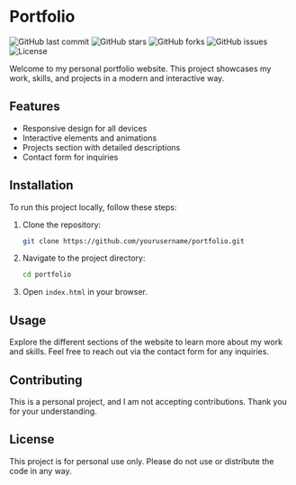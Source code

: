 # Portfolio

![GitHub last commit](https://img.shields.io/github/last-commit/YohannHommet/portfolio)
![GitHub stars](https://img.shields.io/github/stars/YohannHommet/portfolio)
![GitHub forks](https://img.shields.io/github/forks/YohannHommet/portfolio)
![GitHub issues](https://img.shields.io/github/issues/YohannHommet/portfolio)
![License](https://img.shields.io/badge/license-Personal%20Use%20Only-lightgrey)

Welcome to my personal portfolio website. This project showcases my work, skills, and projects in a modern and interactive way.

## Features

- Responsive design for all devices
- Interactive elements and animations
- Projects section with detailed descriptions
- Contact form for inquiries

## Installation

To run this project locally, follow these steps:

1. Clone the repository:
   ```bash
   git clone https://github.com/yourusername/portfolio.git
   ```
2. Navigate to the project directory:
   ```bash
   cd portfolio
   ```
3. Open `index.html` in your browser.

## Usage

Explore the different sections of the website to learn more about my work and skills. Feel free to reach out via the contact form for any inquiries.

## Contributing

This is a personal project, and I am not accepting contributions. Thank you for your understanding.

## License

This project is for personal use only. Please do not use or distribute the code in any way.
